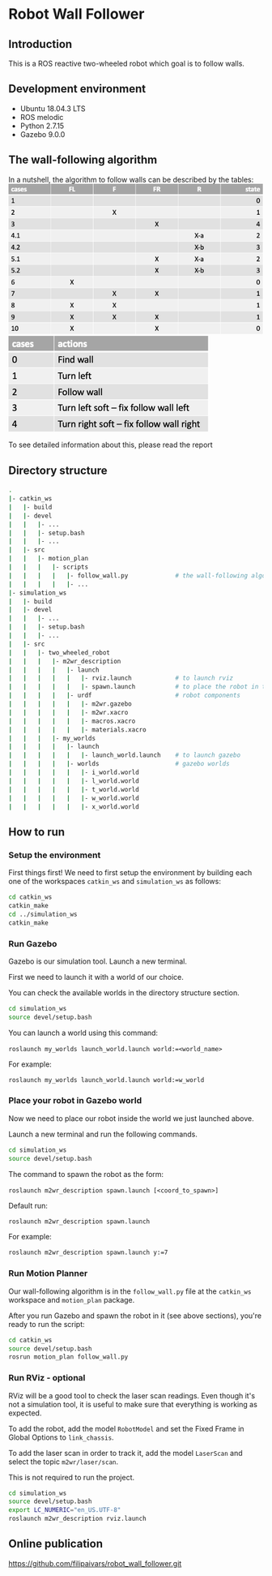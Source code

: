 # Robot Wall Follower
## Introduction
This is a ROS reactive two-wheeled robot which goal is to follow walls.

## Development environment
* Ubuntu 18.04.3 LTS
* ROS melodic
* Python 2.7.15
* Gazebo 9.0.0

## The wall-following algorithm
In a nutshell, the algorithm to follow walls can be described by the tables:
![state machine table](https://github.com/filipaivars/robot_wall_follower/blob/master/report/images/state_machine.png)
![actions table](https://github.com/filipaivars/robot_wall_follower/blob/master/report/images/actions.png)

To see detailed information about this, please read the report

## Directory structure
```bash
.
|- catkin_ws
|   |- build                        
|   |- devel                        
|   |   |- ...
|   |   |- setup.bash               
|   |   |- ...
|   |- src
|   |   |- motion_plan
|   |   |   |- scripts
|   |   |   |   |- follow_wall.py             # the wall-following algorithm script
|   |   |   |   |- ...
|- simulation_ws
|   |- build                        
|   |- devel                        
|   |   |- ...
|   |   |- setup.bash               
|   |   |- ...
|   |- src
|   |   |- two_wheeled_robot
|   |   |   |- m2wr_description
|   |   |   |   |- launch
|   |   |   |   |   |- rviz.launch            # to launch rviz
|   |   |   |   |   |- spawn.launch           # to place the robot in the world
|   |   |   |   |- urdf                       # robot components
|   |   |   |   |   |- m2wr.gazebo
|   |   |   |   |   |- m2wr.xacro
|   |   |   |   |   |- macros.xacro
|   |   |   |   |   |- materials.xacro
|   |   |   |- my_worlds
|   |   |   |   |- launch
|   |   |   |   |   |- launch_world.launch    # to launch gazebo
|   |   |   |   |- worlds                     # gazebo worlds
|   |   |   |   |   |- i_world.world
|   |   |   |   |   |- l_world.world
|   |   |   |   |   |- t_world.world
|   |   |   |   |   |- w_world.world
|   |   |   |   |   |- x_world.world
```

## How to run

### Setup the environment
First things first! We need to first setup the environment by building each one of the workspaces `catkin_ws` and `simulation_ws` as follows:

```bash
cd catkin_ws
catkin_make
cd ../simulation_ws
catkin_make
```

### Run Gazebo
Gazebo is our simulation tool. Launch a new terminal.

First we need to launch it with a world of our choice.

You can check the available worlds in the directory structure section.

```bash
cd simulation_ws
source devel/setup.bash
```
You can launch a world using this command:

`roslaunch my_worlds launch_world.launch world:=<world_name>`

For example:
```bash
roslaunch my_worlds launch_world.launch world:=w_world
```

### Place your robot in Gazebo world
Now we need to place our robot inside the world we just launched above.

Launch a new terminal and run the following commands.

```bash
cd simulation_ws
source devel/setup.bash
```
The command to spawn the robot as the form:

`roslaunch m2wr_description spawn.launch [<coord_to_spawn>]`

Default run:
```bash
roslaunch m2wr_description spawn.launch
```

For example:
```bash
roslaunch m2wr_description spawn.launch y:=7
```

### Run Motion Planner
Our wall-following algorithm is in the `follow_wall.py` file at the `catkin_ws` workspace and `motion_plan` package.

After you run Gazebo and spawn the robot in it (see above sections), you're ready to run the script:

```bash
cd catkin_ws
source devel/setup.bash
rosrun motion_plan follow_wall.py
```

### Run RViz - optional
RViz will be a good tool to check the laser scan readings. Even though it's not a simulation tool, it is useful to make sure that everything is working as expected.

To add the robot, add the model `RobotModel` and set the Fixed Frame in Global Options to `link_chassis`.

To add the laser scan in order to track it, add the model `LaserScan` and select the topic `m2wr/laser/scan`.

This is not required to run the project.

```bash
cd simulation_ws
source devel/setup.bash
export LC_NUMERIC="en_US.UTF-8"
roslaunch m2wr_description rviz.launch
```

## Online publication
https://github.com/filipaivars/robot_wall_follower.git
